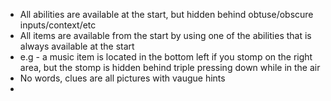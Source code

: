 
- All abilities are available at the start, but hidden behind obtuse/obscure inputs/context/etc
- All items are available from the start by using one of the abilities that is always available at the start
- e.g - a music item is located in the bottom left if you stomp on the right area, but the stomp is hidden behind triple pressing down while in the air
- No words, clues are all pictures with vaugue hints
- 
